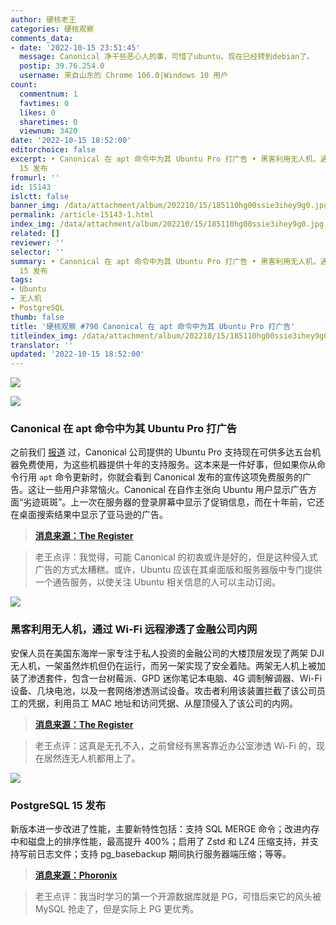 ```yaml
---
author: 硬核老王
categories: 硬核观察
comments_data:
- date: '2022-10-15 23:51:45'
  message: Canonical 净干些恶心人的事，可惜了ubuntu。现在已经转到debian了。
  postip: 39.76.254.0
  username: 来自山东的 Chrome 106.0|Windows 10 用户
count:
  commentnum: 1
  favtimes: 0
  likes: 0
  sharetimes: 0
  viewnum: 3420
date: '2022-10-15 18:52:00'
editorchoice: false
excerpt: • Canonical 在 apt 命令中为其 Ubuntu Pro 打广告 • 黑客利用无人机，通过 Wi-Fi 远程渗透了金融公司内网 • PostgreSQL
  15 发布
fromurl: ''
id: 15143
islctt: false
banner_img: /data/attachment/album/202210/15/185110hg00ssie3ihey9g0.jpg
permalink: /article-15143-1.html
index_img: /data/attachment/album/202210/15/185110hg00ssie3ihey9g0.jpg
related: []
reviewer: ''
selector: ''
summary: • Canonical 在 apt 命令中为其 Ubuntu Pro 打广告 • 黑客利用无人机，通过 Wi-Fi 远程渗透了金融公司内网 • PostgreSQL
  15 发布
tags:
- Ubuntu
- 无人机
- PostgreSQL
thumb: false
title: '硬核观察 #790 Canonical 在 apt 命令中为其 Ubuntu Pro 打广告'
titleindex_img: /data/attachment/album/202210/15/185110hg00ssie3ihey9g0.jpg
translator: ''
updated: '2022-10-15 18:52:00'
---
```


![](/data/attachment/album/202210/15/185110hg00ssie3ihey9g0.jpg)


![](/data/attachment/album/202210/15/185118xeokk5qx0prp0oco.jpg)


### Canonical 在 apt 命令中为其 Ubuntu Pro 打广告


之前我们 [报道](/article-15120-1.html) 过，Canonical 公司提供的 Ubuntu Pro 支持现在可供多达五台机器免费使用，为这些机器提供十年的支持服务。这本来是一件好事，但如果你从命令行用 `apt` 命令更新时，你就会看到 Canonical 发布的宣传这项免费服务的广告。这让一些用户非常恼火。Canonical 在自作主张向 Ubuntu 用户显示广告方面“劣迹斑斑”。上一次在服务器的登录屏幕中显示了促销信息，而在十年前，它还在桌面搜索结果中显示了亚马逊的广告。



> 
> **[消息来源：The Register](https://www.theregister.com/2022/10/13/canonical_ubuntu_ad/)**
> 
> 
> 



> 
> 老王点评：我觉得，可能 Canonical 的初衷或许是好的，但是这种侵入式广告的方式太糟糕。或许，Ubuntu 应该在其桌面版和服务器版中专门提供一个通告服务，以使关注 Ubuntu 相关信息的人可以主动订阅。
> 
> 
> 


![](/data/attachment/album/202210/15/185129jwrira0v3i0x343a.jpg)


### 黑客利用无人机，通过 Wi-Fi 远程渗透了金融公司内网


安保人员在美国东海岸一家专注于私人投资的金融公司的大楼顶层发现了两架 DJI 无人机，一架虽然炸机但仍在运行，而另一架实现了安全着陆。两架无人机上被加装了渗透套件，包含一台树莓派、GPD 迷你笔记本电脑、4G 调制解调器、Wi-Fi 设备、几块电池，以及一套网络渗透测试设备。攻击者利用该装置拦截了该公司员工的凭据，利用员工 MAC 地址和访问凭据、从屋顶侵入了该公司的内网。



> 
> **[消息来源：The Register](https://www.theregister.com/2022/10/12/drone-roof-attack/)**
> 
> 
> 



> 
> 老王点评：这真是无孔不入，之前曾经有黑客靠近办公室渗透 Wi-Fi 的，现在居然连无人机都用上了。
> 
> 
> 


![](/data/attachment/album/202210/15/185142j73dprboyugtomdo.jpg)


### PostgreSQL 15 发布


新版本进一步改进了性能，主要新特性包括：支持 SQL MERGE 命令；改进内存中和磁盘上的排序性能，最高提升 400%；启用了 Zstd 和 LZ4 压缩支持，并支持写前日志文件；支持 pg\_basebackup 期间执行服务器端压缩；等等。



> 
> **[消息来源：Phoronix](https://www.phoronix.com/news/PostgreSQL-15-Released)**
> 
> 
> 



> 
> 老王点评：我当时学习的第一个开源数据库就是 PG，可惜后来它的风头被 MySQL 抢走了，但是实际上 PG 更优秀。
> 
> 
>